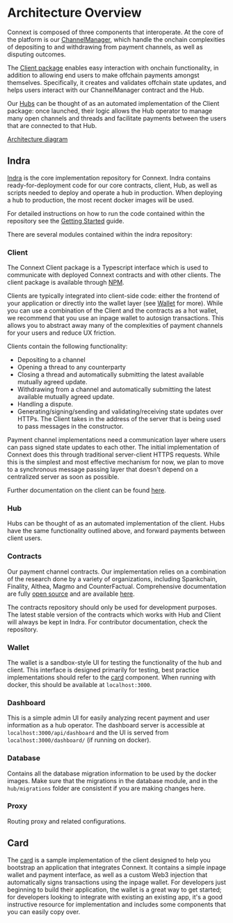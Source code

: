 # Architecture Overview

Connext is composed of three components that interoperate. At the core of the platform is our [ChannelManager](https://github.com/ConnextProject/contracts), which handle the onchain complexities of depositing to and withdrawing from payment channels, as well as disputing outcomes.

The [Client package](https://github.com/ConnextProject/connext-client) enables easy interaction with onchain functionality, in addition to allowing end users to make offchain payments amongst themselves. Specifically, it creates and validates offchain state updates, and helps users interact with our ChannelManager contract and the Hub.

Our [Hubs](https://github.com/ConnextProject/indra) can be thought of as an automated implementation of the Client package: once launched, their logic allows the Hub operator to manage many open channels and threads and facilitate payments between the users that are connected to that Hub.

[Architecture diagram](https://github.com/ConnextProject/docs/blob/master/ConnextArchitecture.png)

## Indra

[Indra](https://github.com/ConnextProject/indra) is the core implementation repository for Connext. Indra contains ready-for-deployment code for our core contracts, client, Hub, as well as scripts needed to deploy and operate a hub in production. When deploying a hub to production, the most recent docker images will be used.

For detailed instructions on how to run the code contained within the repository see the [Getting Started](../usage/gettingStarted.md)  guide.

There are several modules contained within the indra repository:

### Client

The Connext Client package is a Typescript interface which is used to communicate with deployed Connext contracts and with other clients. The client package is available through [NPM](https://www.npmjs.com/package/connext).

Clients are typically integrated into client-side code: either the frontend of your application or directly into the wallet layer (see [Wallet](#Wallet) for more). While you can use a combination of the Client and the contracts as a hot wallet, we recommend that you use an inpage wallet to autosign transactions. This allows you to abstract away many of the complexities of payment channels for your users and reduce UX friction.

Clients contain the following functionality:

* Depositing to a channel
* Opening a thread to any counterparty
* Closing a thread and automatically submitting the latest available mutually agreed update.
* Withdrawing from a channel and automatically submitting the latest available mutually agreed update.
* Handling a dispute.
* Generating/signing/sending and validating/receiving state updates over HTTPs. The Client takes in the address of the server that is being used to pass messages in the constructor.

Payment channel implementations need a communication layer where users can pass signed state updates to each other. The initial implementation of Connext does this through traditional server-client HTTPS requests. While this is the simplest and most effective mechanism for now, we plan to move to a synchronous message passing layer that doesn't depend on a centralized server as soon as possible.

Further documentation on the client can be found [here](../develop/client.md).

### Hub

Hubs can be thought of as an automated implementation of the client. Hubs have the same functionality outlined above, and forward payments between client users.

### Contracts

Our payment channel contracts. Our implementation relies on a combination of the research done by a variety of organizations, including Spankchain, Finality, Althea, Magmo and CounterFactual. Comprehensive documentation are fully [open source](https://github.com/ConnextProject/indra/modules/contracts) and are available [here](../develop/contracts.md).

The contracts repository should only be used for development purposes. The latest stable version of the contracts which works with Hub and Client will always be kept in Indra. For contributor documentation, check the repository.

### Wallet

The wallet is a sandbox-style UI for testing the functionality of the hub and client. This interface is designed primarily for testing, best practice implementations should refer to the [card](#Card) component. When running with docker, this should be available at `localhost:3000`.

### Dashboard

This is a simple admin UI for easily analyzing recent payment and user information as a hub operator. The dashboard server is accessible at `localhost:3000/api/dashboard` and the UI is served from `localhost:3000/dashboard/` (if running on docker).

### Database

Contains all the database migration information to be used by the docker images. Make sure that the migrations in the database module, and in the `hub/migrations` folder are consistent if you are making changes here.

### Proxy

Routing proxy and related configurations.

## Card

The [card](https://github.com/ConnextProject/card/) is a sample implementation of the client designed to help you bootstrap an application that integrates Connext. It contains a simple inpage wallet and payment interface, as well as a custom Web3 injection that automatically signs transactions using the inpage wallet. For developers just beginning to build their application, the wallet is a great way to get started; for developers looking to integrate with existing an existing app, it's a good instructive resource for implementation and includes some components that you can easily copy over.